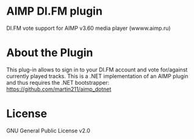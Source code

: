 # AIMP DI.FM plugin
 DI.FM vote support for AIMP v3.60 media player (wwww.aimp.ru)

# About the Plugin
 This plug-in allows to sign in to your DI.FM account and vote for/against currently played tracks.
 This is a .NET implementation of an AIMP plugin and thus requires the .NET bootstrapper: https://github.com/martin211/aimp_dotnet
 
# License
GNU General Public License v2.0